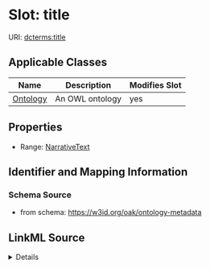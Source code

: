 

# Slot: title

URI: [dcterms:title](http://purl.org/dc/terms/title)



<!-- no inheritance hierarchy -->





## Applicable Classes

| Name | Description | Modifies Slot |
| --- | --- | --- |
| [Ontology](Ontology.md) | An OWL ontology |  yes  |







## Properties

* Range: [NarrativeText](NarrativeText.md)





## Identifier and Mapping Information







### Schema Source


* from schema: https://w3id.org/oak/ontology-metadata




## LinkML Source

<details>
```yaml
name: title
from_schema: https://w3id.org/oak/ontology-metadata
rank: 1000
slot_uri: dcterms:title
alias: title
domain_of:
- Ontology
range: narrative text

```
</details>